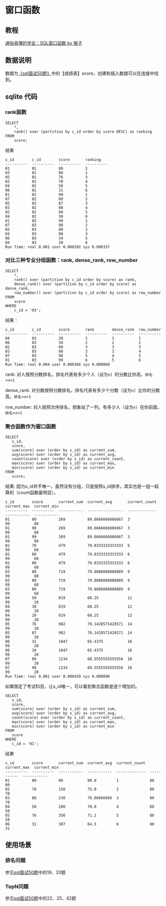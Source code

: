 # 窗口函数

## 教程

[通俗易懂的学会：SQL窗口函数 by 猴子](https://zhuanlan.zhihu.com/p/92654574)

## 数据说明

数据为[《sql面试50题》](https://www.jianshu.com/p/3f27a6dced16)中的【成绩表】score，创建和插入数据可以在连接中找到。

## sqlite 代码

### rank函数

```sqlite
SELECT 
    *,
    rank() over (partition by c_id order by score DESC) as ranking
FROM
    score;
```
结果
```sqlite
s_id        c_id        score       ranking
----------  ----------  ----------  ----------
01          01          80          1
03          01          80          1
05          01          76          3
02          01          70          4
04          01          50          5
06          01          31          6
01          02          90          1
07          02          89          2
05          02          87          3
03          02          80          4
02          02          60          5
04          02          30          6
01          03          99          1
07          03          98          2
02          03          80          3
03          03          80          3
06          03          34          5
04          03          20          6
Run Time: real 0.001 user 0.000392 sys 0.000337
```

### 对比三种专业分组函数：rank, dense_rank, row_number

```sqlite
SELECT
    *,
    rank() over (partition by c_id order by score) as rank,
    dense_rank() over (partition by c_id order by score) as dense_rank,
    row_number() over (partition by c_id order by score) as row_number
FROM
    score
WHERE 
    c_id = '03';
```

结果：

```sqlite
s_id        c_id        score       rank        dense_rank  row_number
----------  ----------  ----------  ----------  ----------  ----------
04          03          20          1           1           1
06          03          34          2           2           2
02          03          80          3           3           3
03          03          80          3           3           4
07          03          98          5           4           5
01          03          99          6           5           6
Run Time: real 0.004 user 0.000366 sys 0.000869
```

rank: 对人按照分数排名，排名代表有多少个人（设为`n`）的分数比你高，`排名`=`n+1`

dense_rank: 对分数按照分数排名，排名代表有多少个分数（设为`n`）比你的分数高，`排名`=`n+1`

row_number: 对人按照次序排名，想象站了一列，有多少人（设为`n`）在你前面，`排名`=`n+1`

### 聚合函数作为窗口函数

```sqlite
SELECT 
   s_id,
   score,
   sum(score) over (order by s_id) as current_sum,
   avg(score) over (order by s_id) as current_avg,
   count(score) over (order by s_id) as current_count,
   max(score) over (order by s_id) as current_max,
   min(score) over (order by s_id) as current_min
FROM 
   score;
```

结果: 因为s_id并不唯一，虽然没有分组，只是按照s_id排序，其实也是一组一起算的（count函数最明显）。

```sqlite
s_id        score       current_sum  current_avg       current_count  current_max  current_min
----------  ----------  -----------  ----------------  -------------  -----------  -----------
01          80          269          89.6666666666667  3              99           80
01          90          269          89.6666666666667  3              99           80
01          99          269          89.6666666666667  3              99           80
02          70          479          79.8333333333333  6              99           60
02          60          479          79.8333333333333  6              99           60
02          80          479          79.8333333333333  6              99           60
03          80          719          79.8888888888889  9              99           60
03          80          719          79.8888888888889  9              99           60
03          80          719          79.8888888888889  9              99           60
04          50          819          68.25             12             99           20
04          30          819          68.25             12             99           20
04          20          819          68.25             12             99           20
05          76          982          70.1428571428571  14             99           20
05          87          982          70.1428571428571  14             99           20
06          31          1047         65.4375           16             99           20
06          34          1047         65.4375           16             99           20
07          89          1234         68.5555555555556  18             99           20
07          98          1234         68.5555555555556  18             99           20
Run Time: real 0.001 user 0.000439 sys 0.000090
```

如果限定了考试科目，让s_id唯一，可以看到聚合函数是逐个增加的。

```sqlite
SELECT 
   s_id,
   score,
   sum(score) over (order by s_id) as current_sum,
   avg(score) over (order by s_id) as current_avg,
   count(score) over (order by s_id) as current_count,
   max(score) over (order by s_id) as current_max,
   min(score) over (order by s_id) as current_min
FROM 
   score
WHERE
   c_id = '01';
```

结果

```sqlite
s_id        score       current_sum  current_avg  current_count  current_max  current_min
----------  ----------  -----------  -----------  -------------  -----------  -----------
01          80          80           80.0         1              80           80
02          70          150          75.0         2              80           70
03          80          230          76.66666666  3              80           70
04          50          280          70.0         4              80           50
05          76          356          71.2         5              80           50
06          31          387          64.5         6              80           31
```

## 使用场景

### 排名问题

   参见[sql面试50题](https://github.com/wsybupt/LearnSQL/blob/master/interview_50_question/note.md)中的19、20题

### TopN问题

   参见[sql面试50题](https://github.com/wsybupt/LearnSQL/blob/master/interview_50_question/note.md)中的22、25、42题